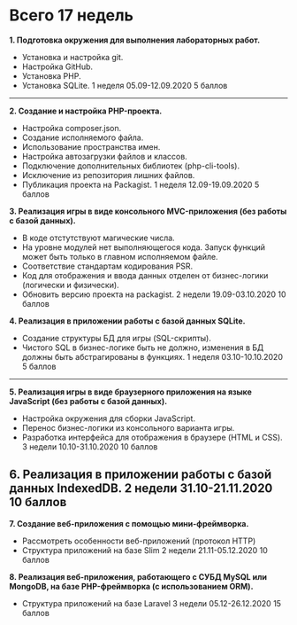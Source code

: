 Всего 17 недель
==================================================================
**1. Подготовка окружения для выполнения лабораторных работ.**
* Установка и настройка git.
* Настройка GitHub.
* Установка PHP.
* Установка SQLite.
    1 неделя
    05.09-12.09.2020
    5 баллов
----------------------------------------------------------------------

**2. Создание и настройка PHP-проекта.**
* Настройка composer.json.
* Создание исполняемого файла.
* Использование пространства имен.
* Настройка автозагрузки файлов и классов.
* Подключение дополнительных библиотек (php-cli-tools).
* Исключение из репозитория лишних файлов.
* Публикация проекта на Packagist.
    1 неделя
    12.09-19.09.2020
    5 баллов

**3. Реализация игры в виде консольного MVC-приложения (без работы с базой данных).**
* В коде отстутствуют магические числа.
* На уровне модулей нет выполняющегося кода. Запуск функций может быть только в главном исполняемом файле.
* Соответствие стандартам кодирования PSR.
* Код для отображения и ввода данных отделен от бизнес-логики (логически и физически).
* Обновить версию проекта на packagist.
    2 недели
    19.09-03.10.2020
    10 баллов

**4. Реализация в приложении работы с базой данных SQLite.**
* Создание структуры БД для игры (SQL-скрипты).
* Чистого SQL в бизнес-логике быть не должно, изменения в БД должны быть абстрагированы в функциях.
    1 неделя
    03.10-10.10.2020
    5 баллов
----------------------------------------------------------------------

**5. Реализация игры в виде браузерного приложения на языке JavaScript (без работы с базой данных).**
* Настройка окружения для сборки JavaScript.
* Перенос бизнес-логики из консольного варианта игры.
* Разработка интерфейса для отображения в браузере (HTML и CSS).
    3 недели
    10.10-31.10.2020
    10 баллов

**6. Реализация в приложении работы с базой данных IndexedDB.**
    2 недели
    31.10-21.11.2020
    10 баллов
----------------------------------------------------------------------

**7. Создание веб-приложения с помощью мини-фреймворка.**
* Рассмотреть особенности веб-приложений (протокол HTTP)
* Структура приложений на базе Slim
    2 недели
    21.11-05.12.2020
    10 баллов

**8. Реализация веб-приложения, работающего с СУБД MySQL или MongoDB, на базе PHP-фреймворка (с использованием ORM).**
* Структура приложений на базе Laravel
    3 недели
    05.12-26.12.2020
    15 баллов
